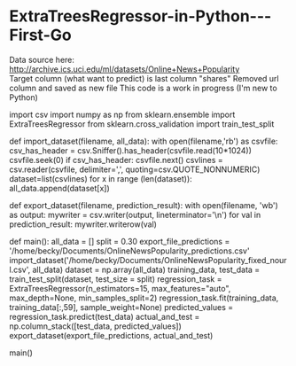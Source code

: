 # ExtraTreesRegressor-in-Python---First-Go

Data source here: http://archive.ics.uci.edu/ml/datasets/Online+News+Popularity<br>
Target column (what want to predict) is last column "shares"
Removed url column and saved as new file
This code is a work in progress (I'm new to Python)

import csv
import numpy as np
from sklearn.ensemble import ExtraTreesRegressor
from sklearn.cross_validation import train_test_split

def import_dataset(filename, all_data):
	with open(filename,'rb') as csvfile:
		csv_has_header = csv.Sniffer().has_header(csvfile.read(10*1024))
		csvfile.seek(0)
		if csv_has_header:
			csvfile.next()
		csvlines = csv.reader(csvfile, delimiter=',', quoting=csv.QUOTE_NONNUMERIC)
		dataset=list(csvlines)
		for x in range (len(dataset)): 
			all_data.append(dataset[x])

def export_dataset(filename, prediction_result):
	with open(filename, 'wb') as output:
		mywriter = csv.writer(output, lineterminator='\n')
		for val in prediction_result:
			mywriter.writerow(val)

def main():
	all_data = []
	split = 0.30
	export_file_predictions = '/home/becky/Documents/OnlineNewsPopularity_predictions.csv'
	import_dataset('/home/becky/Documents/OnlineNewsPopularity_fixed_nourl.csv', all_data)
	dataset = np.array(all_data)
	training_data, test_data = train_test_split(dataset, test_size = split)
	regression_task = ExtraTreesRegressor(n_estimators=15, max_features="auto", max_depth=None, min_samples_split=2)
	regression_task.fit(training_data, training_data[:,59], sample_weight=None)
	predicted_values = regression_task.predict(test_data)
	actual_and_test = np.column_stack([test_data, predicted_values])
	export_dataset(export_file_predictions, actual_and_test)
	
main()
